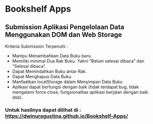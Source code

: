 # Bookshelf Apps

## Submission Aplikasi Pengelolaan Data Menggunakan DOM dan Web Storage

Kriteria Submission Terpenuhi :
- Mampu Menambahkan Data Buku baru.
- Memiliki minimal Dua Rak Buku. Yakni “Belum selesai dibaca” dan “Selesai dibaca”.
- Dapat Memindahkan Buku antar Rak.
- Dapat Menghapus Data Buku.
- Manfaatkan localStorage dalam Menyimpan Data Buku
- Aplikasi dapat berfungsi dengan baik (tidak terdapat bug, tidak mengalami force close, fungsionalitas aplikasi berjalan dengan baik dsb).


### Untuk hasilnya dapat dilihat di : https://dwinuragustina.github.io/Bookshelf-Apps/
